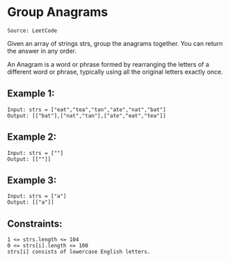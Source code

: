 # Group Anagrams

```Source: LeetCode```

Given an array of strings strs, group the anagrams together. You can return the answer in any order.

An Anagram is a word or phrase formed by rearranging the letters of a different word or phrase, typically using all the original letters exactly once.


## Example 1:
```
Input: strs = ["eat","tea","tan","ate","nat","bat"]
Output: [["bat"],["nat","tan"],["ate","eat","tea"]]
```
## Example 2:
```
Input: strs = [""]
Output: [[""]]
```
## Example 3:
```
Input: strs = ["a"]
Output: [["a"]]
```

## Constraints:
```
1 <= strs.length <= 104
0 <= strs[i].length <= 100
strs[i] consists of lowercase English letters.
```